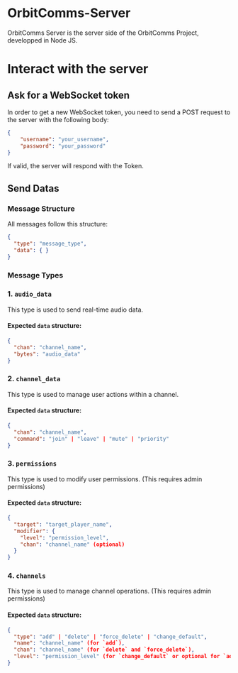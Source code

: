 # OrbitComms-Server

OrbitComms Server is the server side of the OrbitComms Project, developped in Node JS.

# Interact with the server

## Ask for a WebSocket token

In order to get a new WebSocket token, you need to send a POST request to the server with the following body:

```json
{
    "username": "your_username",
    "password": "your_password"
}
```

If valid, the server will respond with the Token.

## Send Datas

### Message Structure
All messages follow this structure:
```json
{
  "type": "message_type",
  "data": { }
}
```

### Message Types
### 1. `audio_data`
This type is used to send real-time audio data.

#### **Expected `data` structure:**
```json
{
  "chan": "channel_name",
  "bytes": "audio_data"
}
```

### 2. `channel_data`
This type is used to manage user actions within a channel.

#### **Expected `data` structure:**
```json
{
  "chan": "channel_name",
  "command": "join" | "leave" | "mute" | "priority"
}
```

### 3. `permissions`
This type is used to modify user permissions. (This requires admin permissions)

#### **Expected `data` structure:**
```json
{
  "target": "target_player_name",
  "modifier": {
    "level": "permission_level",
    "chan": "channel_name" (optional)
  }
}
```

### 4. `channels`
This type is used to manage channel operations. (This requires admin permissions)

#### **Expected `data` structure:**
```json
{
  "type": "add" | "delete" | "force_delete" | "change_default",
  "name": "channel_name" (for `add`),
  "chan": "channel_name" (for `delete` and `force_delete`),
  "level": "permission_level" (for `change_default` or optional for `add`)
}
```
